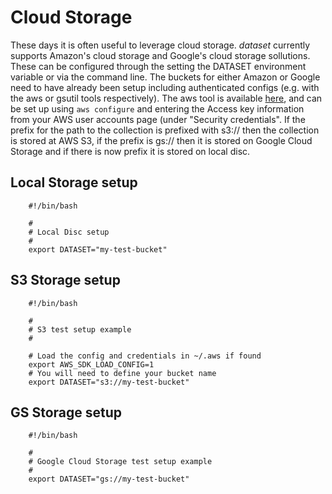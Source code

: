 
# Cloud Storage

These days it is often useful to leverage cloud storage. _dataset_ currently supports Amazon's 
cloud storage and Google's cloud storage sollutions. These can be configured through the
setting the DATASET environment variable or via the command line. The buckets for either Amazon
or Google need to have already been setup including authenticated configs (e.g. with the aws or gsutil
tools respectively).  The aws tool is available
[here](https://aws.amazon.com/cli), and can be set up using `aws configure` and
entering the Access key information from your AWS user accounts page (under
"Security credentials".  If the prefix for the path to the collection is prefixed with s3:// then the
collection is stored at AWS S3, if the prefix is gs:// then it is stored on Google Cloud Storage and
if there is now prefix it is stored on local disc.

## Local Storage setup

```shell
    #!/bin/bash
    
    #
    # Local Disc setup
    #
    export DATASET="my-test-bucket"
```

## S3 Storage setup

```shell
    #!/bin/bash
    
    #
    # S3 test setup example
    #
    
    # Load the config and credentials in ~/.aws if found
    export AWS_SDK_LOAD_CONFIG=1
    # You will need to define your bucket name
    export DATASET="s3://my-test-bucket"
```

## GS Storage setup

```shell
    #!/bin/bash
    
    #
    # Google Cloud Storage test setup example
    #
    export DATASET="gs://my-test-bucket"
```
